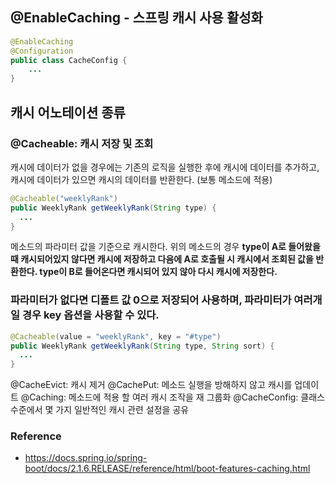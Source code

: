 ## @EnableCaching - 스프링 캐시 사용 활성화 
```java
@EnableCaching
@Configuration 
public class CacheConfig {
    ... 
}
```

## 캐시 어노테이션 종류
### @Cacheable: 캐시 저장 및 조회
캐시에 데이터가 없을 경우에는 기존의 로직을 실행한 후에 캐시에 데이터를 추가하고, 캐시에 데이터가 있으면 캐시의 데이터를 반환한다. (보통 메소드에 적용)

```java
@Cacheable("weeklyRank")
public WeeklyRank getWeeklyRank(String type) {
  ...
}
```

메소드의 파라미터 값을 기준으로 캐시한다. 위의 메소드의 경우 **type이 A로 들어왔을때 캐시되어있지 않다면 캐시에 저장하고 다음에 A로 호출될 시 캐시에서 조회된 값을 반환한다. type이 B로 들어온다면 캐시되어 있지 않아 다시 캐시에 저장한다.**

### 파라미터가 없다면 디폴트 값 0으로 저장되어 사용하며, 파라미터가 여러개일 경우 key 옵션을 사용할 수 있다.
```java
@Cacheable(value = "weeklyRank", key = "#type")
public WeeklyRank getWeeklyRank(String type, String sort) {
  ...
}
```



@CacheEvict: 캐시 제거
@CachePut: 메소드 실행을 방해하지 않고 캐시를 업데이트
@Caching: 메소드에 적용 할 여러 캐시 조작을 재 그룹화
@CacheConfig: 클래스 수준에서 몇 가지 일반적인 캐시 관련 설정을 공유






### Reference
- https://docs.spring.io/spring-boot/docs/2.1.6.RELEASE/reference/html/boot-features-caching.html

